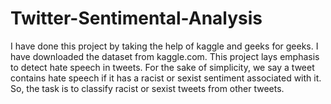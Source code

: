 # Twitter-Sentimental-Analysis
I have done this project by taking the help of kaggle and geeks for geeks. I have downloaded the dataset from kaggle.com. This project lays emphasis to detect hate speech in tweets. For the sake of simplicity, we say a tweet contains hate speech if it has a racist or sexist sentiment associated with it. So, the task is to classify racist or sexist tweets from other tweets.

